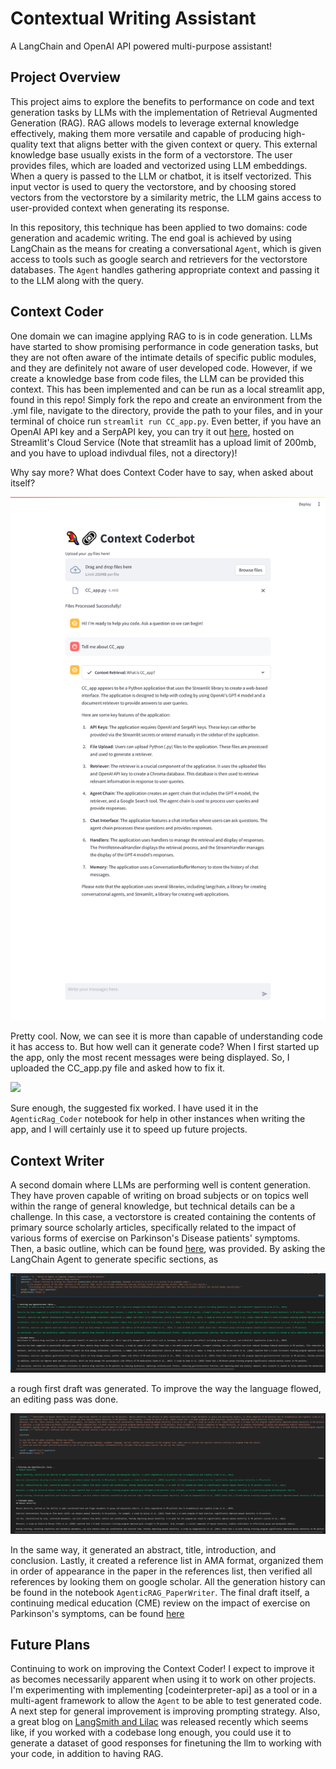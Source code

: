 # Contextual Writing Assistant

A LangChain and OpenAI API powered multi-purpose assistant!

## Project Overview

This project aims to explore the benefits to performance on code and text generation tasks by LLMs with the implementation of Retrieval Augmented Generation (RAG). RAG allows models to leverage external knowledge effectively, making them more versatile and capable of producing high-quality text that aligns better with the given context or query. This external knowledge base usually exists in the form of a vectorstore. The user provides files, which are loaded and vectorized using LLM embeddings. When a query is passed to the LLM or chatbot, it is itself vectorized. This input vector is used to query the vectorstore, and by choosing stored vectors from the vectorstore by a similarity metric, the LLM gains access to user-provided context when generating its response.

In this repository, this technique has been applied to two domains: code generation and academic writing. The end goal is achieved by using LangChain as the means for creating a conversational `Agent`, which is given access to tools such as google search and retrievers for the vectorstore databases. The `Agent` handles gathering appropriate context and passing it to the LLM along with the query.

## Context Coder

One domain we can imagine applying RAG to is in code generation. LLMs have started to show promising performance in code generation tasks, but they are not often aware of the intimate details of specific public modules, and they are definitely not aware of user developed code. However, if we create a knowledge base from code files, the LLM can be provided this context. This has been implemented and can be run as a local streamlit app, found in this repo! Simply fork the repo and create an environment from the .yml file, navigate to the directory, provide the path to your files, and in your terminal of choice run `streamlit run CC_app.py`. Even better, if you have an OpenAI API key and a SerpAPI key, you can try it out [here](https://contextcoder-mattlegro.streamlit.app/), hosted on Streamlit's Cloud Service (Note that streamlit has a upload limit of 200mb, and you have to upload indivdual files, not a directory)! 

Why say more? What does Context Coder have to say, when asked about itself?

<img src="media/CC_self_describe.png">

Pretty cool. Now, we can see it is more than capable of understanding code it has access to. But how well can it generate code? When I first started up the app, only the most recent messages were being displayed. So, I uploaded the CC_app.py file and asked how to fix it.

<img src="media/CC_slef_fix.png">

Sure enough, the suggested fix worked. I have used it in the `AgenticRag_Coder` notebook for help in other instances when writing the app, and I will certainly use it to speed up future projects.

## Context Writer

A second domain where LLMs are performing well is content generation. They have proven capable of writing on broad subjects or on topics well within the range of general knowledge, but technical details can be a challenge. In this case, a vectorstore is created containing the contents of primary source scholarly articles, specifically related to the impact of various forms of exercise on Parkinson's Disease patients' symptoms. Then, a basic outline, which can be found [here](paperfiles/outline.pdf), was provided. By asking the LangChain Agent to generate specific sections, as

<img src="media/generate_text.png">

a rough first draft was generated. To improve the way the language flowed, an editing pass was done.

<img src="media/edit.png">

In the same way, it generated an abstract, title, introduction, and conclusion. Lastly, it created a reference list in AMA format, organized them in order of appearance in the paper in the references list, then verified all references by looking them on google scholar. All the generation history can be found in the notebook `AgenticRAG_PaperWriter`. The final draft itself, a continuing medical education (CME) review on the impact of exercise on Parkinson's symptoms, can be found [here](paperfiles/draft.pdf) 

## Future Plans

Continuing to work on improving the Context Coder! I expect to improve it as becomes necessarily apparent when using it to work on other projects. I'm experimenting with implementing [codeinterpreter-api] as a tool or in a multi-agent framework to allow the `Agent` to be able to test generated code. A next step for general improvement is improving prompting strategy. Also, a great blog on [LangSmith and Lilac](https://blog.langchain.dev/fine-tune-your-llms-with-langsmith-and-lilac/) was released recently which seems like, if you worked with a codebase long enough, you could use it to generate a dataset of good responses for finetuning the llm to working with your code, in addition to having RAG.